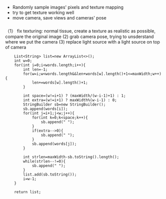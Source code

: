 * Randomly sample images' pixels and texture mapping 
* try to get texture working well
* move camera, save views and cameras' pose 

###
（1） fix texturing: normal tissue, create a texture as realistic as possible, compare the original image
(2) grab camera pose, trying to unsderstand where we put the camera
(3) replace light source with a light source on top of camera

        List<String> list=new ArrayList<>();
        int w=0;
        for(int i=0;i<words.length;i++){
            int len=-1;
            for(w=i;w<words.length&&len+words[w].length()+1<=maxWidth;w++){
                len+=words[w].length()+1;
            }
            
            int space=(w!=i+1) ? (maxWidth/(w-i-1)+1) : 1;
            int extra=(w!=i+1) ? maxWidth%(w-i-1) : 0;
            StringBuilder sb=new StringBuilder();
            sb.append(words[i]);
            for(int j=i+1;j<w;j++){
                for(int k=0;k<space;k++){
                    sb.append(" ");
                }
                if(extra-->0){
                    sb.append(" ");
                }
                sb.append(words[j]);
            }
            
            int strlen=maxWidth-sb.toString().length();               
            while(strlen--!=0){
                sb.append(" ");
            }
            list.add(sb.toString());
            i=w-1;
        }
        
        return list;